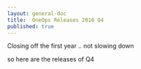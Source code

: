```yaml
---
layout: general-doc
title:  OneOps Releases 2016 Q4
published: true
---
```


Closing off the first year .. not slowing down

<!--more-->

so here are the releases of Q4